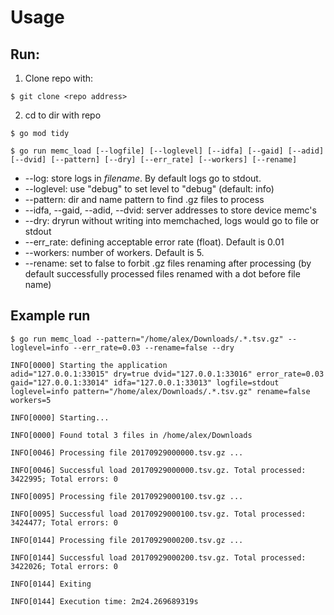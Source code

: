 # Usage

## Run:

1) Clone repo with:

`$ git clone <repo address>`

2) cd to dir with repo

`$ go mod tidy`

`$ go run memc_load [--logfile] [--loglevel] [--idfa] [--gaid] [--adid] [--dvid] [--pattern] [--dry] [--err_rate] [--workers] [--rename]`


* --log: store logs in <i>filename</i>. By default logs go to stdout.
* --loglevel: use "debug" to set level to "debug" (default: info)
* --pattern: dir and name pattern to find .gz files to process
* --idfa, --gaid, --adid, --dvid: server addresses to store device memc's
* --dry: dryrun without writing into memchached, logs would go to file or stdout
* --err_rate: defining acceptable error rate (float). Default is 0.01
* --workers: number of workers. Default is 5.
* --rename: set to false to forbit .gz files renaming after processing (by default successfully processed files renamed with a dot before file name)



## Example run

`$ go run memc_load --pattern="/home/alex/Downloads/.*.tsv.gz" --loglevel=info --err_rate=0.03 --rename=false --dry`


`INFO[0000] Starting the application                      adid="127.0.0.1:33015" dry=true dvid="127.0.0.1:33016" error_rate=0.03 gaid="127.0.0.1:33014" idfa="127.0.0.1:33013" logfile=stdout loglevel=info pattern="/home/alex/Downloads/.*.tsv.gz" rename=false workers=5`

`INFO[0000] Starting...                                  `

`INFO[0000] Found total 3 files in /home/alex/Downloads  `

`INFO[0046] Processing file 20170929000000.tsv.gz ...    `

`INFO[0046] Successful load 20170929000000.tsv.gz. Total processed: 3422995; Total errors: 0 `

`INFO[0095] Processing file 20170929000100.tsv.gz ...    `

`INFO[0095] Successful load 20170929000100.tsv.gz. Total processed: 3424477; Total errors: 0 `

`INFO[0144] Processing file 20170929000200.tsv.gz ...    `

`INFO[0144] Successful load 20170929000200.tsv.gz. Total processed: 3422026; Total errors: 0 `

`INFO[0144] Exiting                                      `

`INFO[0144] Execution time: 2m24.269689319s`


